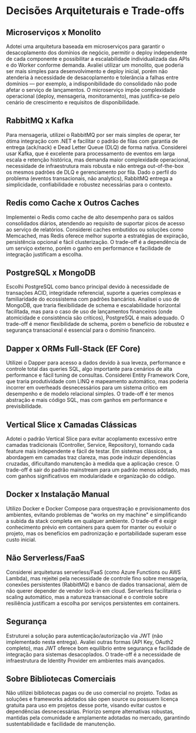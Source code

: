 # Decisões Arquiteturais e Trade-offs

## Microserviços x Monolito

Adotei uma arquitetura baseada em microserviços para garantir o desacoplamento dos domínios de negócio, permitir o deploy independente de cada componente e possibilitar a escalabilidade individualizada das APIs e do Worker conforme demanda. Avaliei utilizar um monolito, que poderia ser mais simples para desenvolvimento e deploy inicial, porém não atenderia à necessidade de desacoplamento e tolerância a falhas entre domínios — por exemplo, a indisponibilidade do consolidado não pode afetar o serviço de lançamentos. O microserviço impõe complexidade operacional (deploy, mensageria, monitoramento), mas justifica-se pelo cenário de crescimento e requisitos de disponibilidade.

## RabbitMQ x Kafka

Para mensageria, utilizei o RabbitMQ por ser mais simples de operar, ter ótima integração com .NET e facilitar o padrão de filas com garantia de entrega (ack/nack) e Dead Letter Queue (DLQ) de forma nativa. Considerei usar Kafka, que é excelente para processamento de eventos em larga escala e retenção histórica, mas demanda maior complexidade operacional, necessidade de infraestrutura mais robusta e não entrega out-of-the-box os mesmos padrões de DLQ e gerenciamento por fila. Dado o perfil do problema (eventos transacionais, não analytics), RabbitMQ entrega a simplicidade, confiabilidade e robustez necessárias para o contexto.

## Redis como Cache x Outros Caches

Implementei o Redis como cache de alto desempenho para os saldos consolidados diários, atendendo ao requisito de suportar picos de acesso ao serviço de relatórios. Considerei caches embutidos ou soluções como Memcached, mas Redis oferece melhor suporte a estratégias de expiração, persistência opcional e fácil clusterização. O trade-off é a dependência de um serviço externo, porém o ganho em performance e facilidade de integração justificam a escolha.

## PostgreSQL x MongoDB

Escolhi PostgreSQL como banco principal devido à necessidade de transações ACID, integridade referencial, suporte a queries complexas e familiaridade do ecossistema com padrões bancários. Analisei o uso de MongoDB, que traria flexibilidade de schema e escalabilidade horizontal facilitada, mas para o caso de uso de lançamentos financeiros (onde atomicidade e consistência são críticos), PostgreSQL é mais adequado. O trade-off é menor flexibilidade de schema, porém o benefício de robustez e segurança transacional é essencial para o domínio financeiro.

## Dapper x ORMs Full-Stack (EF Core)

Utilizei o Dapper para acesso a dados devido à sua leveza, performance e controle total das queries SQL, algo importante para cenários de alta performance e fácil tuning de consultas. Considerei Entity Framework Core, que traria produtividade com LINQ e mapeamento automático, mas poderia incorrer em overheads desnecessários para um sistema crítico em desempenho e de modelo relacional simples. O trade-off é ter menos abstração e mais código SQL, mas com ganhos em performance e previsibilidade.

## Vertical Slice x Camadas Clássicas

Adotei o padrão Vertical Slice para evitar acoplamento excessivo entre camadas tradicionais (Controller, Service, Repository), tornando cada feature mais independente e fácil de testar. Em sistemas clássicos, a abordagem em camadas traz clareza, mas pode induzir dependências cruzadas, dificultando manutenção à medida que a aplicação cresce. O trade-off é sair do padrão mainstream para um padrão menos adotado, mas com ganhos significativos em modularidade e organização do código.

## Docker x Instalação Manual

Utilizo Docker e Docker Compose para orquestração e provisionamento dos ambientes, evitando problemas de "works on my machine" e simplificando a subida da stack completa em qualquer ambiente. O trade-off é exigir conhecimento prévio em containers para quem for manter ou evoluir o projeto, mas os benefícios em padronização e portabilidade superam esse custo inicial.

## Não Serverless/FaaS

Considerei arquiteturas serverless/FaaS (como Azure Functions ou AWS Lambda), mas rejeitei pela necessidade de controle fino sobre mensageria, conexões persistentes (RabbitMQ) e banco de dados transacional, além de não querer depender de vendor lock-in em cloud. Serverless facilitaria o scaling automático, mas a natureza transacional e o controle sobre resiliência justificam a escolha por serviços persistentes em containers.

## Segurança

Estruturei a solução para autenticação/autorização via JWT (não implementado nesta entrega). Avaliei outras formas (API Key, OAuth2 completo), mas JWT oferece bom equilíbrio entre segurança e facilidade de integração para sistemas desacoplados. O trade-off é a necessidade de infraestrutura de Identity Provider em ambientes mais avançados.

## Sobre Bibliotecas Comerciais

Não utilizei bibliotecas pagas ou de uso comercial no projeto. Todas as soluções e frameworks adotados são open source ou possuem licença gratuita para uso em projetos desse porte, visando evitar custos e dependências desnecessárias. Priorizo sempre alternativas robustas, mantidas pela comunidade e amplamente adotadas no mercado, garantindo sustentabilidade e facilidade de manutenção.

